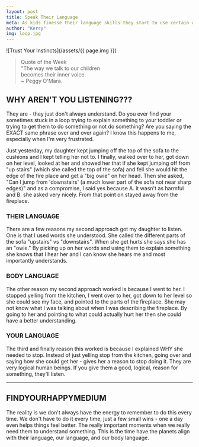 ```yaml
---
layout: post
title: Speak Their Language
meta: As kids finesse their language skills they start to use certain words for certain things. If you want them to listen, especially when it's super important, use their words. They'll be better listeners.
author: "Kerry"
img: loop.jpg
---
```


![Trust Your Instincts](/assets/{{ page.img }})

> Quote of the Week <br> "The way we talk to our children<br>becomes their inner voice.<br>~ Peggy O'Mara.

## WHY AREN'T YOU LISTENING???

They are - they just don't always understand. Do you ever find your sometimes stuck in a loop trying to explain something to your toddler or trying to get them to do something or not do something? Are you saying the EXACT same phrase over and over again? I know this happens to me, especially when I'm very frustrated.

Just yesterday, my daughter kept jumping off the top of the sofa to the cushions and I kept telling her not to. I finally, walked over to her, got down on her level, looked at her and showed her that if she kept jumping off from "up stairs" (which she called the top of the sofa) and fell she would hit the edge of the fire place and get a "big owie" on her head. Then she asked, "Can I jump from 'downstairs' (a much lower part of the sofa not near sharp edges)" and as a compromise, I said yes because A. it wasn't as harmful and B. she asked very nicely. From that point on stayed away from the fireplace.

### THEIR LANGUAGE

There are a few reasons my second approach got my daughter to listen. One is that I used words she understood. She called the different parts of the sofa "upstairs" vs "downstairs". When she get hurts she says she has an "owie." By picking up on her words and using them to explain something she knows that I hear her and I can know she hears me and most importantly understands.

### BODY LANGUAGE

The other reason my second approach worked is because I went to her. I stopped yelling from the kitchen, I went over to her, got down to her level so she could see my face, and pointed to the parts of the fireplace. She may not know what I was talking about when I was describing the fireplace. By going to her and pointing to what could actually hurt her then she could have a better understanding.

### YOUR LANGUAGE

The third and finally reason this worked is because I explained WHY she needed to stop. Instead of just yelling stop from the kitchen, going over and saying how she could get her - gives her a reason to stop doing it. They are very logical human beings. If you give them a good, logical, reason for something, they'll listen.

___

## FINDYOURHAPPYMEDIUM

The reality is we don't always have the energy to remember to do this every time. We don't have to do it every time, just a few small wins - one a day even helps things feel better. The really important moments when we really need them to understand something. This is the time have the planets align with their language, our language, and our body language.
